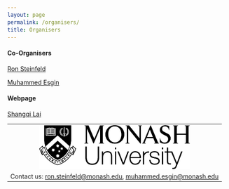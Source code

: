 ```yaml
---
layout: page
permalink: /organisers/
title: Organisers
---
```


#### **Co-Organisers**
[Ron Steinfeld](https://research.monash.edu/en/persons/ron-steinfeld)

[Muhammed Esgin](https://mfesgin.github.io)

#### **Webpage**
[Shangqi Lai](https://shangqimonash.github.io)

<table style="width:100%; border:none">
  <tr>
    <td style="text-align:center;border:none"><img src="/assets/img/monash.png" height="100"></td>
  </tr>
  <tr>
    <td style="text-align:left;border:none">Contact us: <a href="mailto:ron.steinfeld@monash.edu">ron.steinfeld@monash.edu</a>, <a href="mailto:muhammed.esgin@monash.edu">muhammed.esgin@monash.edu</a></td>
  </tr>
</table>





